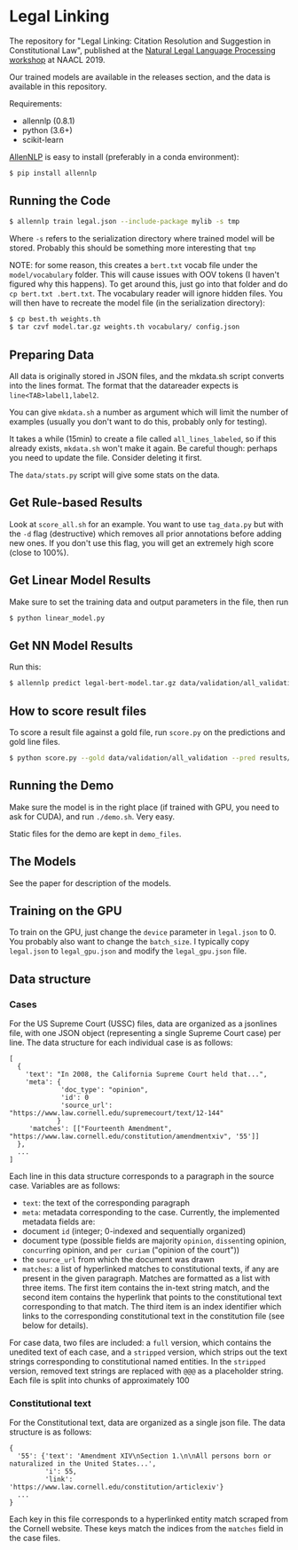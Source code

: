 # Legal Linking

The repository for "Legal Linking: Citation Resolution and Suggestion in Constitutional Law", published at the [Natural Legal Language Processing workshop](https://sites.google.com/view/nllp/) at NAACL 2019.

Our trained models are available in the releases section, and the data is available in this repository.

Requirements:
* allennlp (0.8.1)
* python (3.6+)
* scikit-learn

[AllenNLP](https://github.com/allenai/allennlp/) is easy to install (preferably in a conda environment):
```bash
$ pip install allennlp
```

## Running the Code

```bash
$ allennlp train legal.json --include-package mylib -s tmp
```
Where `-s` refers to the serialization directory where trained model will be stored. 
Probably this should be something more interesting that `tmp`

NOTE: for some reason, this creates a `bert.txt` vocab file under the `model/vocabulary` folder. This 
will cause issues with OOV tokens (I haven't figured why this happens). To get around this, just go into
that folder and do `cp bert.txt .bert.txt`. The vocabulary reader will ignore hidden files. You will then
have to recreate the model file (in the serialization directory):

```bash
$ cp best.th weights.th
$ tar czvf model.tar.gz weights.th vocabulary/ config.json
```


## Preparing Data

All data is originally stored in JSON files, and the mkdata.sh script converts into
the lines format. The format that the datareader expects is `line<TAB>label1,label2`.

You can give `mkdata.sh` a number as argument which will limit the number of examples (usually
you don't want to do this, probably only for testing).

It takes a while (15min) to create a file called `all_lines_labeled`, so if this already exists, `mkdata.sh`
won't make it again. Be careful though: perhaps you need to update the file. Consider deleting
it first.

The `data/stats.py` script will give some stats on the data.

## Get Rule-based Results
Look at `score_all.sh` for an example. You want to use `tag_data.py` but with the `-d` flag (destructive)
which removes all prior annotations before adding new ones. If you don't use this flag, you 
will get an extremely high score (close to 100%).

## Get Linear Model Results
Make sure to set the training data and output parameters in the file, then run

```bash
$ python linear_model.py
```

## Get NN Model Results
Run this:

```bash
$ allennlp predict legal-bert-model.tar.gz data/validation/all_validation --include-package mylib --cuda-device 0 --use-dataset-reader --output bert.txt --predictor legal_predictor --silent
```

## How to score result files

To score a result file against a gold file, run `score.py` on the predictions and 
gold line files.

```bash
$ python score.py --gold data/validation/all_validation --pred results/linear.txt
```


## Running the Demo
Make sure the model is in the right place (if trained with GPU, you need to ask for CUDA), and 
run `./demo.sh`. Very easy.

Static files for the demo are kept in `demo_files`.

## The Models
See the paper for description of the models.

## Training on the GPU
To train on the GPU, just change the `device` parameter in `legal.json` to 0. You probably also want to change the `batch_size`. I typically copy `legal.json` to `legal_gpu.json` and
modify the `legal_gpu.json` file. 

## Data structure

### Cases
For the US Supreme Court (USSC) files, data are organized as a jsonlines file, with one JSON object (representing a single Supreme Court case) per line. The data structure for each individual case is as follows:

```
[
  {
    'text': "In 2008, the California Supreme Court held that...",
    'meta': {
             'doc_type': "opinion",
             'id': 0
             'source_url': "https://www.law.cornell.edu/supremecourt/text/12-144"
            }
     'matches': [["Fourteenth Amendment", "https://www.law.cornell.edu/constitution/amendmentxiv", '55']]
  }, 
  ...
]
```

Each line in this data structure corresponds to a paragraph in the source case. Variables are as follows:
* `text`: the text of the corresponding paragraph
* `meta`: metadata corresponding to the case. Currently, the implemented metadata fields are:
 * document `id` (integer; 0-indexed and sequentially organized) 
 * document type (possible fields are majority `opinion`, `dissent`ing opinion, `concur`ring opinion, and `per curiam` ("opinion of the court"))
 * the `source_url` from which the document was drawn
* `matches`: a list of hyperlinked matches to constitutional texts, if any are present in the given paragraph. Matches are formatted as a list with three items. The first item contains the in-text string match, and the second item contains the hyperlink that points to the constitutional text corresponding to that match. The third item is an index identifier which links to the corresponding constitutional text in the constitution file (see below for details).

For case data, two files are included: a `full` version, which contains the unedited text of each case, and a `stripped` version, which strips out the text strings corresponding to constitutional named entities. In the `stripped` version, removed text strings are replaced with `@@@` as a placeholder string. Each file is split into chunks of approximately 100

### Constitutional text
For the Constitutional text, data are organized as a single json file. The data structure is as follows:

```
{
  '55': {'text': 'Amendment XIV\nSection 1.\n\nAll persons born or naturalized in the United States...',
         'i': 55,
         'link': 'https://www.law.cornell.edu/constitution/articlexiv'}
  ...
}
```

Each key in this file corresponds to a hyperlinked entity match scraped from the Cornell website. These keys match the indices from the `matches` field in the case files.
